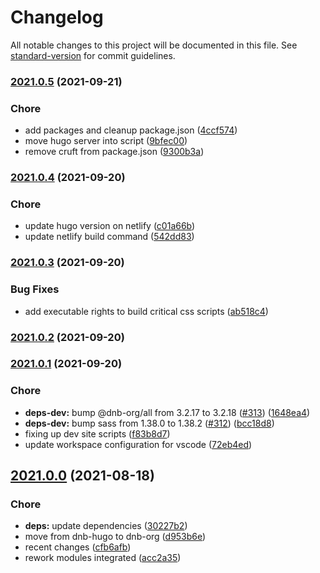 # Changelog

All notable changes to this project will be documented in this file. See [standard-version](https://github.com/conventional-changelog/standard-version) for commit guidelines.

### [2021.0.5](https://github.com/davidsneighbour/samui-samui.de/compare/v2021.0.4...v2021.0.5) (2021-09-21)


### Chore

* add packages and cleanup package.json ([4ccf574](https://github.com/davidsneighbour/samui-samui.de/commit/4ccf5747481d7a2d43bd7680635c1b008e4cfbd7))
* move hugo server into script ([9bfec00](https://github.com/davidsneighbour/samui-samui.de/commit/9bfec005cd5068326294fd2d14f4be84e1fcd408))
* remove cruft from package.json ([9300b3a](https://github.com/davidsneighbour/samui-samui.de/commit/9300b3abc5d138217f0238adbb7ade33066b712b))

### [2021.0.4](https://github.com/davidsneighbour/samui-samui.de/compare/v2021.0.3...v2021.0.4) (2021-09-20)


### Chore

* update hugo version on netlify ([c01a66b](https://github.com/davidsneighbour/samui-samui.de/commit/c01a66b6f009142e427aa6685a4fe2abc9da8d74))
* update netlify build command ([542dd83](https://github.com/davidsneighbour/samui-samui.de/commit/542dd836638fac713c10653099de146f81ac5f12))

### [2021.0.3](https://github.com/davidsneighbour/samui-samui.de/compare/v2021.0.2...v2021.0.3) (2021-09-20)


### Bug Fixes

* add executable rights to build critical css scripts ([ab518c4](https://github.com/davidsneighbour/samui-samui.de/commit/ab518c4afda5d9d9d31e646ef0a8e2d1b24afeb0))

### [2021.0.2](https://github.com/davidsneighbour/samui-samui.de/compare/v2021.0.1...v2021.0.2) (2021-09-20)

### [2021.0.1](https://github.com/davidsneighbour/samui-samui.de/compare/v2021.0.0...v2021.0.1) (2021-09-20)


### Chore

* **deps-dev:** bump @dnb-org/all from 3.2.17 to 3.2.18 ([#313](https://github.com/davidsneighbour/samui-samui.de/issues/313)) ([1648ea4](https://github.com/davidsneighbour/samui-samui.de/commit/1648ea45be0df4fb0cdc09b81090daceab6ab8a8))
* **deps-dev:** bump sass from 1.38.0 to 1.38.2 ([#312](https://github.com/davidsneighbour/samui-samui.de/issues/312)) ([bcc18d8](https://github.com/davidsneighbour/samui-samui.de/commit/bcc18d807ca5eb17184e099252357012467845e1))
* fixing up dev site scripts ([f83b8d7](https://github.com/davidsneighbour/samui-samui.de/commit/f83b8d7f2d5dc66d5c1754d289c58db0d1adbb37))
* update workspace configuration for vscode ([72eb4ed](https://github.com/davidsneighbour/samui-samui.de/commit/72eb4ed8843b75557bca83f7eceaa4f29122fbb7))

## [2021.0.0](https://github.com/davidsneighbour/samui-samui.de/compare/v1.1.149...v2021.0.0) (2021-08-18)


### Chore

* **deps:** update dependencies ([30227b2](https://github.com/davidsneighbour/samui-samui.de/commit/30227b23bf0eb0cd4c26b6ba840c3eef88be955f))
* move from dnb-hugo to dnb-org ([d953b6e](https://github.com/davidsneighbour/samui-samui.de/commit/d953b6e5380441732a58786da970015c954105f3))
* recent changes ([cfb6afb](https://github.com/davidsneighbour/samui-samui.de/commit/cfb6afb0d81ea36df43040c1ad8016f72a19739a))
* rework modules integrated ([acc2a35](https://github.com/davidsneighbour/samui-samui.de/commit/acc2a35a95aca834b223e669c0b94854bbd6ad00))
